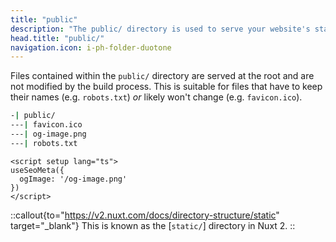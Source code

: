 ```yaml
---
title: "public"
description: "The public/ directory is used to serve your website's static assets."
head.title: "public/"
navigation.icon: i-ph-folder-duotone
---
```


Files contained within the `public/` directory are served at the root and are not modified by the build process. This is suitable for files that have to keep their names (e.g. `robots.txt`) _or_ likely won't change (e.g. `favicon.ico`).

```bash [Directory structure]
-| public/
---| favicon.ico
---| og-image.png
---| robots.txt
```

```vue [app.vue]
<script setup lang="ts">
useSeoMeta({
  ogImage: '/og-image.png'
})
</script>
```

::callout{to="https://v2.nuxt.com/docs/directory-structure/static" target="_blank"}
This is known as the [`static/`] directory in Nuxt 2.
::
